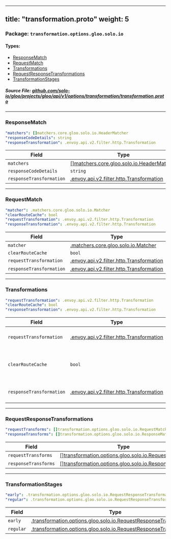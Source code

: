 
---
title: "transformation.proto"
weight: 5
---

<!-- Code generated by solo-kit. DO NOT EDIT. -->


### Package: `transformation.options.gloo.solo.io` 
#### Types:


- [ResponseMatch](#responsematch)
- [RequestMatch](#requestmatch)
- [Transformations](#transformations)
- [RequestResponseTransformations](#requestresponsetransformations)
- [TransformationStages](#transformationstages)
  



##### Source File: [github.com/solo-io/gloo/projects/gloo/api/v1/options/transformation/transformation.proto](https://github.com/solo-io/gloo/blob/master/projects/gloo/api/v1/options/transformation/transformation.proto)





---
### ResponseMatch



```yaml
"matchers": []matchers.core.gloo.solo.io.HeaderMatcher
"responseCodeDetails": string
"responseTransformation": .envoy.api.v2.filter.http.Transformation

```

| Field | Type | Description | Default |
| ----- | ---- | ----------- |----------- | 
| `matchers` | [[]matchers.core.gloo.solo.io.HeaderMatcher](../../../core/matchers/matchers.proto.sk/#headermatcher) |  |  |
| `responseCodeDetails` | `string` |  |  |
| `responseTransformation` | [.envoy.api.v2.filter.http.Transformation](../../../../external/envoy/extensions/transformation/transformation.proto.sk/#transformation) |  |  |




---
### RequestMatch



```yaml
"matcher": .matchers.core.gloo.solo.io.Matcher
"clearRouteCache": bool
"requestTransformation": .envoy.api.v2.filter.http.Transformation
"responseTransformation": .envoy.api.v2.filter.http.Transformation

```

| Field | Type | Description | Default |
| ----- | ---- | ----------- |----------- | 
| `matcher` | [.matchers.core.gloo.solo.io.Matcher](../../../core/matchers/matchers.proto.sk/#matcher) |  |  |
| `clearRouteCache` | `bool` |  |  |
| `requestTransformation` | [.envoy.api.v2.filter.http.Transformation](../../../../external/envoy/extensions/transformation/transformation.proto.sk/#transformation) |  |  |
| `responseTransformation` | [.envoy.api.v2.filter.http.Transformation](../../../../external/envoy/extensions/transformation/transformation.proto.sk/#transformation) |  |  |




---
### Transformations



```yaml
"requestTransformation": .envoy.api.v2.filter.http.Transformation
"clearRouteCache": bool
"responseTransformation": .envoy.api.v2.filter.http.Transformation

```

| Field | Type | Description | Default |
| ----- | ---- | ----------- |----------- | 
| `requestTransformation` | [.envoy.api.v2.filter.http.Transformation](../../../../external/envoy/extensions/transformation/transformation.proto.sk/#transformation) | Apply a transformation to requests. |  |
| `clearRouteCache` | `bool` | Clear the route cache if the request transformation was applied. |  |
| `responseTransformation` | [.envoy.api.v2.filter.http.Transformation](../../../../external/envoy/extensions/transformation/transformation.proto.sk/#transformation) | Apply a transformation to responses. |  |




---
### RequestResponseTransformations



```yaml
"requestTransforms": []transformation.options.gloo.solo.io.RequestMatch
"responseTransforms": []transformation.options.gloo.solo.io.ResponseMatch

```

| Field | Type | Description | Default |
| ----- | ---- | ----------- |----------- | 
| `requestTransforms` | [[]transformation.options.gloo.solo.io.RequestMatch](../transformation.proto.sk/#requestmatch) |  |  |
| `responseTransforms` | [[]transformation.options.gloo.solo.io.ResponseMatch](../transformation.proto.sk/#responsematch) |  |  |




---
### TransformationStages



```yaml
"early": .transformation.options.gloo.solo.io.RequestResponseTransformations
"regular": .transformation.options.gloo.solo.io.RequestResponseTransformations

```

| Field | Type | Description | Default |
| ----- | ---- | ----------- |----------- | 
| `early` | [.transformation.options.gloo.solo.io.RequestResponseTransformations](../transformation.proto.sk/#requestresponsetransformations) |  |  |
| `regular` | [.transformation.options.gloo.solo.io.RequestResponseTransformations](../transformation.proto.sk/#requestresponsetransformations) |  |  |





<!-- Start of HubSpot Embed Code -->
<script type="text/javascript" id="hs-script-loader" async defer src="//js.hs-scripts.com/5130874.js"></script>
<!-- End of HubSpot Embed Code -->
